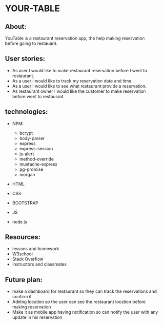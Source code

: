 # YOUR-TABLE

## About:
YouTable is a restaurant reservation app, the help making reservation before going to restauant.

## User stories:
- As user I would like to make restaurant reservation before I went to restaurant.
- As a user I would like to track my reservation date and time.
- As a user I would like to see what restaurant provide a reservation.
- As restaurant owner I would like the customer to make reservation before went to restaurant 

## technologies:
- NPM: 
    - bcrypt
    - body-parser
    - express
    - express-session
    - js-alert
    - method-override
    - mustache-express
    - pg-promise
    - morgan

- HTML
- CSS
- BOOTSTRAP
- JS
- node.js

## Resources:
- lessons and homework
- W3school
- Stack Overflow
- Instructors  and classmates

## Future plan:
- make a dashboard for restaurant so they can track the reservations and confirm it
- Adding location so the user can see the restaurant location before making reservation
- Make it as mobile app having notification so can notify the user with any update in his reservation
